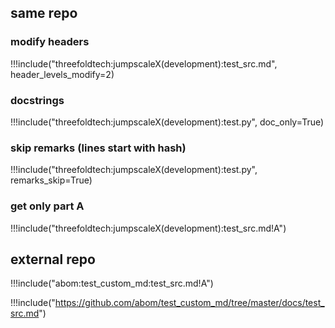 ## same repo

### modify headers

!!!include("threefoldtech:jumpscaleX(development):test_src.md", header_levels_modify=2)

### docstrings

!!!include("threefoldtech:jumpscaleX(development):test.py", doc_only=True)

### skip remarks (lines start with hash)
!!!include("threefoldtech:jumpscaleX(development):test.py", remarks_skip=True)

### get only part A
!!!include("threefoldtech:jumpscaleX(development):test_src.md!A")


## external repo

!!!include("abom:test_custom_md:test_src.md!A")

!!!include("https://github.com/abom/test_custom_md/tree/master/docs/test_src.md")
